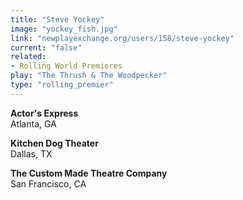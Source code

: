 ```yaml
---
title: "Steve Yockey"
image: "yockey_fish.jpg"
link: "newplayexchange.org/users/158/steve-yockey"
current: "false"
related:
- Rolling World Premieres
play: "The Thrush & The Woodpecker"
type: "rolling_premier"
---
```


**Actor&#039;s Express**\
Atlanta, GA

**Kitchen Dog Theater**\
Dallas, TX

**The Custom Made Theatre Company**\
San Francisco, CA
